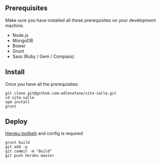 ## Prerequisites
Make sure you have installed all these prerequisites on your development machine.
* Node.js
* MongoDB
* Bower
* Grunt
* Sass (Ruby / Gem / Compass)

## Install 

Once you have all the prerequisites:

```
git clone git@github.com:adlenafane/site-salle.git
cd site-salle
npm install
grunt
```

## Deploy

[Heroku toolbelt](https://toolbelt.heroku.com/) and config is required

```
grunt build
git add -p
git commit -m "Build"
git push heroku master 
```
